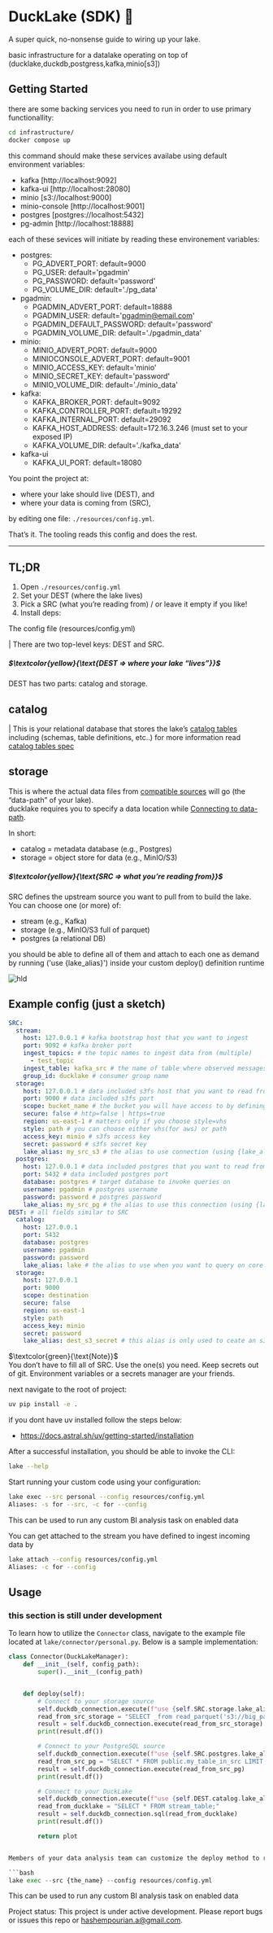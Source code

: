 # DuckLake (SDK) 🧰 

A super quick, no-nonsense guide to wiring up your lake.

basic infrastructure for a datalake operating on top of (ducklake,duckdb,postgress,kafka,minio[s3])



## Getting Started
there are some backing services you need to run in order to use primary functionallity:
```bash
cd infrastructure/
docker compose up 
```
this command should make these services availabe using default environment variables:

- kafka [http://localhost:9092] 
- kafka-ui [http://localhost:28080]
- minio [s3://localhost:9000]
- minio-console [http://localhost:9001]
- postgres [postgres://localhost:5432]
- pg-admin [http://localhost:18888]

each of these sevices will initiate by reading these environement variables:
- postgres:
    - PG_ADVERT_PORT: default=9000
    - PG_USER: default='pgadmin'
    - PG_PASSWORD: default='password'
    - PG_VOLUME_DIR: default='./pg_data'
- pgadmin:
    - PGADMIN_ADVERT_PORT: default=18888
    - PGADMIN_USER: default='pgadmin@email.com'
    - PGADMIN_DEFAULT_PASSWORD: default='password'
    - PGADMIN_VOLUME_DIR: default='./pgadmin_data'
- minio:
    - MINIO_ADVERT_PORT: default=9000
    - MINIOCONSOLE_ADVERT_PORT: default=9001
    - MINIO_ACCESS_KEY: default='minio'
    - MINIO_SECRET_KEY: default='password'
    - MINIO_VOLUME_DIR: default='./minio_data'
- kafka:
    - KAFKA_BROKER_PORT: default=9092
    - KAFKA_CONTROLLER_PORT: default=19292
    - KAFKA_INTERNAL_PORT: default=29092
    - KAFKA_HOST_ADDRESS: default=172.16.3.246 (must set to your exposed IP)
    - KAFKA_VOLUME_DIR: default='./kafka_data'
- kafka-ui
    - KAFKA_UI_PORT: default=18080



You point the project at:
- where your lake should live (DEST), and
- where your data is coming from (SRC),

by editing one file: `./resources/config.yml`.

That’s it. The tooling reads this config and does the rest.


---

## TL;DR

1) Open `./resources/config.yml`  
2) Set your DEST (where the lake lives)  
3) Pick a SRC (what you’re reading from) / or leave it empty if you like!   
4) Install deps:

The config file (resources/config.yml) 

| There are two top-level keys: DEST and SRC. 
 
##### $`\textcolor{yellow}{\text{DEST => where your lake “lives”}}`$  
DEST has two parts: catalog and storage. 


## catalog
| This is your relational database that stores the lake’s [catalog tables](https://ducklake.select/docs/stable/duckdb/usage/choosing_a_catalog_database) \
including (schemas, table definitions, etc..)  for more information read \
[catalog tables spec](https://ducklake.select/docs/stable/specification/tables/overview)


         

## storage 
This is where the actual data files from [compatible sources](https://ducklake.select/docs/stable/duckdb/usage/choosing_storage) will go (the “data-path” of your lake). \
ducklake requires you to specify a data location while
[Connecting to data-path](https://ducklake.select/docs/stable/duckdb/usage/connecting).

     
In short:

* catalog = metadata database (e.g., Postgres) 
* storage = object store for data (e.g., MinIO/S3)    


##### $`\textcolor{yellow}{\text{SRC => what you’re reading from}}`$  

SRC defines the upstream source you want to pull from to build the lake. You can choose one (or more) of: 

* stream (e.g., Kafka)
* storage (e.g., MinIO/S3 full of parquet)
* postgres (a relational DB)
    

you should be able to define all of them and attach to each one as demand by running ('use {lake_alias}') inside your custom deploy() definition runtime


![hld](resources/asset/lake.png)


## Example config (just a sketch)

```yml
SRC:
  stream:
    host: 127.0.0.1 # kafka bootstrap host that you want to ingest
    port: 9092 # kafka broker port
    ingest_topics: # the topic names to ingest data from (multiple)
      - test_topic 
    ingest_table: kafka_src # the name of table where observed messages from topic will be written in
    group_id: ducklake # consumer group name
  storage:
    host: 127.0.0.1 # data included s3fs host that you want to read from
    port: 9000 # data included s3fs port
    scope: bucket_name # the bucket you will have access to by defining s3://{scope}/my_parquet_files_2025-05-*.parquet
    secure: false # http=false | https=true
    region: us-east-1 # matters only if you choose style=vhs
    style: path # you can choose either vhs(for aws) or path 
    access_key: minio # s3fs access key
    secret: password # s3fs secret key
    lake_alias: my_src_s3 # the alias to use connection (using {lake_alias}; select * from ...;) 
  postgres:
    host: 127.0.0.1 # data included postgres that you want to read from
    port: 5432 # data included postgres port
    database: postgres # target database to invoke queries on
    username: pgadmin # postgres username
    password: password # postgres password
    lake_alias: my_src_pg # the alias to use this connection (using {lake_alias}; select * from ...;) 
DEST: # all fields similar to SRC
  catalog:
    host: 127.0.0.1
    port: 5432
    database: postgres
    username: pgadmin
    password: password
    lake_alias: lake # the alias to use when you want to query on core datalake (using {lake_alias}; select * from ...;) 
  storage:
    host: 127.0.0.1
    port: 9000
    scope: destination
    secure: false
    region: us-east-1
    style: path
    access_key: minio
    secret: password
    lake_alias: dest_s3_secret # this alias is only used to ceate an s3 secret for ducklake initiation (the lake will then be able to resolve scope using read_parquet('s3://{scope}/my_file.parquet');) 
```
 
$`\textcolor{green}{\text{Note}}`$ \
    You don’t have to fill all of SRC. Use the one(s) you need.
    Keep secrets out of git. Environment variables or a secrets manager are your friends.
     


next navigate to the root of project:
```bash
uv pip install -e .
```



if you dont have uv installed follow the steps below:

- https://docs.astral.sh/uv/getting-started/installation

After a successful installation, you should be able to invoke the CLI: 

```bash
lake --help 
```
Start running your custom code using your configuration: 

```bash
lake exec --src personal --config resources/config.yml 
Aliases: -s for --src, -c for --config 
```
This can be used to run any custom BI analysis task on enabled data


You can get attached to the stream you have defined to ingest incoming data by
```bash
lake attach --config resources/config.yml 
Aliases: -c for --config 
```

## Usage

### this section is still under development


To learn how to utilize the `Connector` class, navigate to the example file located at `lake/connector/personal.py`. Below is a sample implementation:

```python
class Connector(DuckLakeManager):
    def __init__(self, config_path):
        super().__init__(config_path)


    def deploy(self):
        # Connect to your storage source
        self.duckdb_connection.execute(f"use {self.SRC.storage.lake_alias};")
        read_from_src_storage = "SELECT _from read_parquet('s3://big_parquets_bucket/logs_2024-09-_.parquet')"
        result = self.duckdb_connection.execute(read_from_src_storage)
        print(result.df())

        # Connect to your PostgreSQL source
        self.duckdb_connection.execute(f"use {self.SRC.postgres.lake_alias};")
        read_from_src_pg = "SELECT * FROM public.my_table_in_src LIMIT 100;"
        result = self.duckdb_connection.execute(read_from_src_pg)
        print(result.df())

        # Connect to your DuckLake
        self.duckdb_connection.execute(f"use {self.DEST.catalog.lake_alias};")
        read_from_ducklake = "SELECT * FROM stream_table;"
        result = self.duckdb_connection.sql(read_from_ducklake)
        print(result.df())

        return plot


Members of your data analysis team can customize the deploy method to return a Matplotlib plot, which can be used to register their own dashboard on the Dashboards page. This codebase is designed to make the Python module you create under ./lake/connectors/{the_name}.py available when executing the following command

```bash
lake exec --src {the_name} --config resources/config.yml
```
This can be used to run any custom BI analysis task on enabled data






Project status: This project is under active development. Please report bugs or issues this repo or hashempourian.a@gmail.com.
